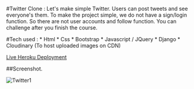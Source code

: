 #Twitter Clone :
                Let's make simple Twitter. Users can post tweets and see everyone's them.
                To make the project simple, we do not have a sign/login function.
                So there are not user accounts and follow function. You can challenge after you finish the course.
                
                
                
                
                
#Tech used :
          * Html
          * Css
          * Bootstrap
          * Javascript / JQuery
          * Django
          * Cloudinary (To host uploaded images on CDN)
          
    
    
    
 [Live Heroku Deployment](https://ali-twitter-clone.herokuapp.com/)
 
 
##Screenshot. 

![Twitter1](https://user-images.githubusercontent.com/100500216/169435194-1dc52c36-dcf0-4caa-90fe-b2cb9129be39.png)

